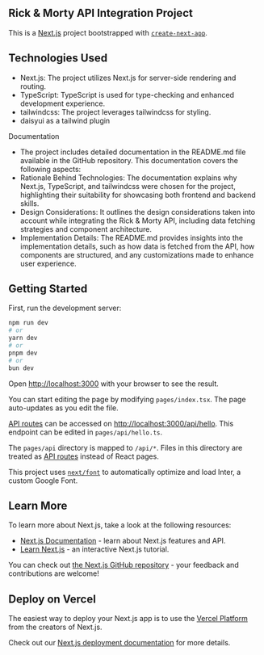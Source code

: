 ## Rick & Morty API Integration Project

This is a [Next.js](https://nextjs.org/) project bootstrapped with [`create-next-app`](https://github.com/vercel/next.js/tree/canary/packages/create-next-app).

## Technologies Used
- Next.js: The project utilizes Next.js for server-side rendering and routing.
- TypeScript: TypeScript is used for type-checking and enhanced development experience.
- tailwindcss: The project leverages tailwindcss for styling.
- daisyui as a tailwind plugin

Documentation
- The project includes detailed documentation in the README.md file available in the GitHub repository. This documentation covers the following aspects:
- Rationale Behind Technologies: The documentation explains why Next.js, TypeScript, and tailwindcss were chosen for the project, highlighting their suitability for showcasing both frontend and backend skills.
- Design Considerations: It outlines the design considerations taken into account while integrating the Rick & Morty API, including data fetching strategies and component architecture.
- Implementation Details: The README.md provides insights into the implementation details, such as how data is fetched from the API, how components are structured, and any customizations made to enhance user experience.

## Getting Started

First, run the development server:

```bash
npm run dev
# or
yarn dev
# or
pnpm dev
# or
bun dev
```

Open [http://localhost:3000](http://localhost:3000) with your browser to see the result.

You can start editing the page by modifying `pages/index.tsx`. The page auto-updates as you edit the file.

[API routes](https://nextjs.org/docs/api-routes/introduction) can be accessed on [http://localhost:3000/api/hello](http://localhost:3000/api/hello). This endpoint can be edited in `pages/api/hello.ts`.

The `pages/api` directory is mapped to `/api/*`. Files in this directory are treated as [API routes](https://nextjs.org/docs/api-routes/introduction) instead of React pages.

This project uses [`next/font`](https://nextjs.org/docs/basic-features/font-optimization) to automatically optimize and load Inter, a custom Google Font.

## Learn More

To learn more about Next.js, take a look at the following resources:

- [Next.js Documentation](https://nextjs.org/docs) - learn about Next.js features and API.
- [Learn Next.js](https://nextjs.org/learn) - an interactive Next.js tutorial.

You can check out [the Next.js GitHub repository](https://github.com/vercel/next.js/) - your feedback and contributions are welcome!

## Deploy on Vercel

The easiest way to deploy your Next.js app is to use the [Vercel Platform](https://vercel.com/new?utm_medium=default-template&filter=next.js&utm_source=create-next-app&utm_campaign=create-next-app-readme) from the creators of Next.js.

Check out our [Next.js deployment documentation](https://nextjs.org/docs/deployment) for more details.

